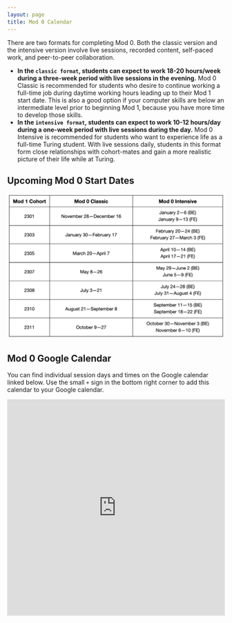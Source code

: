 ```yaml
---
layout: page
title: Mod 0 Calendar
---
```


There are two formats for completing Mod 0. Both the classic version and the intensive version involve live sessions, recorded content, self-paced work, and peer-to-peer collaboration. 

- **In the `classic format`, students can expect to work 18-20 hours/week during a three-week period with live sessions in the evening.** Mod 0 Classic is recommended for  students who desire to continue working a full-time job during daytime working hours leading up to their Mod 1 start date. This is also a good option if your computer skills are below an intermediate level prior to beginning Mod 1, because you have more time to develop those skills.
- **In the `intensive format`, students can expect to work 10-12 hours/day during a one-week period with live sessions during the day.** Mod 0 Intensive is recommended for students who want to experience life as a full-time Turing student. With live sessions daily, students in this format form close relationships with cohort-mates and gain a more realistic picture of their life while at Turing.


## Upcoming Mod 0 Start Dates

![Table with all upcoming Mod 0 Start Dates](../assets/images/mod-0-dates.png)


## Mod 0 Google Calendar

You can find individual session days and times on the Google calendar linked below. Use the small `+` sign in the bottom right corner to add this calendar to your Google calendar. 

<iframe src="https://calendar.google.com/calendar/embed?src=casimircreative.com_12p4693hmer1orcepp74vg77pg%40group.calendar.google.com&ctz=America%2FDenver" style="border: 0" width="100%" height="500" frameborder="0" scrolling="yes"></iframe>

<br>
<br>